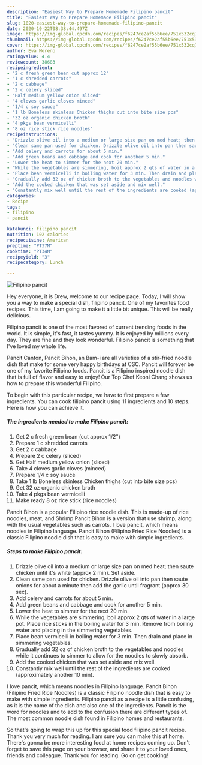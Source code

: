 ```yaml
---
description: "Easiest Way to Prepare Homemade Filipino pancit"
title: "Easiest Way to Prepare Homemade Filipino pancit"
slug: 1020-easiest-way-to-prepare-homemade-filipino-pancit
date: 2020-10-22T08:38:44.497Z
image: https://img-global.cpcdn.com/recipes/f6247ce2af55b6ee/751x532cq70/filipino-pancit-recipe-main-photo.jpg
thumbnail: https://img-global.cpcdn.com/recipes/f6247ce2af55b6ee/751x532cq70/filipino-pancit-recipe-main-photo.jpg
cover: https://img-global.cpcdn.com/recipes/f6247ce2af55b6ee/751x532cq70/filipino-pancit-recipe-main-photo.jpg
author: Eva Moreno
ratingvalue: 4.4
reviewcount: 38683
recipeingredient:
- "2 c fresh green bean cut approx 12"
- "1 c shredded carrots"
- "2 c cabbage"
- "2 c celery sliced"
- "Half medium yellow onion sliced"
- "4 cloves garlic cloves minced"
- "1/4 c soy sauce"
- "1 lb Boneless skinless Chicken thighs cut into bite size pcs"
- "32 oz organic chicken broth"
- "4 pkgs bean vermicelli"
- "8 oz rice stick rice noodles"
recipeinstructions:
- "Drizzle olive oil into a medium or large size pan on med heat; then saute chicken until it&#39;s white (approx 2 min). Set aside."
- "Clean same pan used for chicken. Drizzle olive oil into pan then saute onions for about a minute then add the garlic until fragrant (approx 30 sec)."
- "Add celery and carrots for about 5 min."
- "Add green beans and cabbage and cook for another 5 min."
- "Lower the heat to simmer for the next 20 min."
- "While the vegetables are simmering, boil approx 2 qts of water in a large pot. Place rice sticks in the boiling water for 3 min. Remove from boiling water and placing in the simmering vegetables."
- "Place bean vermicelli in boiling water for 3 min. Then drain and place in simmering vegetables."
- "Gradually add 32 oz of chicken broth to the vegetables and noodles while it continues to simmer to allow for the noodles to slowly absorb."
- "Add the cooked chicken that was set aside and mix well."
- "Constantly mix well until the rest of the ingredients are cooked (approximately another 10 min)."
categories:
- Recipe
tags:
- filipino
- pancit

katakunci: filipino pancit 
nutrition: 102 calories
recipecuisine: American
preptime: "PT37M"
cooktime: "PT34M"
recipeyield: "3"
recipecategory: Lunch

---
```



![Filipino pancit](https://img-global.cpcdn.com/recipes/f6247ce2af55b6ee/751x532cq70/filipino-pancit-recipe-main-photo.jpg)

Hey everyone, it is Drew, welcome to our recipe page. Today, I will show you a way to make a special dish, filipino pancit. One of my favorites food recipes. This time, I am going to make it a little bit unique. This will be really delicious.

Filipino pancit is one of the most favored of current trending foods in the world. It is simple, it's fast, it tastes yummy. It is enjoyed by millions every day. They are fine and they look wonderful. Filipino pancit is something that I've loved my whole life.

Pancit Canton, Pancit Bihon, an Bam-i are all varieties of a stir-fried noodle dish that make for some very happy birthdays at CSC. Pancit will forever be one of my favorite Filipino foods. Pancit is a Filipino inspired noodle dish that is full of flavor and easy to enjoy! Our Top Chef Keoni Chang shows us how to prepare this wonderful Filipino.


To begin with this particular recipe, we have to first prepare a few ingredients. You can cook filipino pancit using 11 ingredients and 10 steps. Here is how you can achieve it.

<!--inarticleads1-->

##### The ingredients needed to make Filipino pancit:

1. Get 2 c fresh green bean (cut approx 1/2&#34;)
1. Prepare 1 c shredded carrots
1. Get 2 c cabbage
1. Prepare 2 c celery (sliced)
1. Get Half medium yellow onion (sliced)
1. Take 4 cloves garlic cloves (minced)
1. Prepare 1/4 c soy sauce
1. Take 1 lb Boneless skinless Chicken thighs (cut into bite size pcs)
1. Get 32 oz organic chicken broth
1. Take 4 pkgs bean vermicelli
1. Make ready 8 oz rice stick (rice noodles)


Pancit Bihon is a popular Filipino rice noodle dish. This is made-up of rice noodles, meat, and Shrimp Pancit Bihon is a version that use shrimp, along with the usual vegetables such as carrots. I love pancit, which means noodles in Filipino language. Pancit Bihon (Filipino Fried Rice Noodles) is a classic Filipino noodle dish that is easy to make with simple ingredients. 

<!--inarticleads2-->

##### Steps to make Filipino pancit:

1. Drizzle olive oil into a medium or large size pan on med heat; then saute chicken until it&#39;s white (approx 2 min). Set aside.
1. Clean same pan used for chicken. Drizzle olive oil into pan then saute onions for about a minute then add the garlic until fragrant (approx 30 sec).
1. Add celery and carrots for about 5 min.
1. Add green beans and cabbage and cook for another 5 min.
1. Lower the heat to simmer for the next 20 min.
1. While the vegetables are simmering, boil approx 2 qts of water in a large pot. Place rice sticks in the boiling water for 3 min. Remove from boiling water and placing in the simmering vegetables.
1. Place bean vermicelli in boiling water for 3 min. Then drain and place in simmering vegetables.
1. Gradually add 32 oz of chicken broth to the vegetables and noodles while it continues to simmer to allow for the noodles to slowly absorb.
1. Add the cooked chicken that was set aside and mix well.
1. Constantly mix well until the rest of the ingredients are cooked (approximately another 10 min).


I love pancit, which means noodles in Filipino language. Pancit Bihon (Filipino Fried Rice Noodles) is a classic Filipino noodle dish that is easy to make with simple ingredients. Filipino pancit as a recipe is a little confusing, as it is the name of the dish and also one of the ingredients. Pancit is the word for noodles and to add to the confusion there are different types of. The most common noodle dish found in Filipino homes and restaurants. 

So that's going to wrap this up for this special food filipino pancit recipe. Thank you very much for reading. I am sure you can make this at home. There's gonna be more interesting food at home recipes coming up. Don't forget to save this page on your browser, and share it to your loved ones, friends and colleague. Thank you for reading. Go on get cooking!
